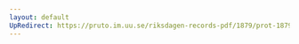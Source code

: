 ```yaml
---
layout: default
UpRedirect: https://pruto.im.uu.se/riksdagen-records-pdf/1879/prot-1879--ak--033/prot-1879--ak--033_021.pdf
---
```

